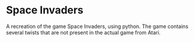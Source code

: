 # Space Invaders
A recreation of the game Space Invaders, using python.
The game contains several twists that are not present in the actual game from Atari.

<p align="center">
  <img src="https://github.com/Ayush-Git/SpaceInvaders/blob/master/images/spaceinvaders.png" vspace="11000">
</p>

